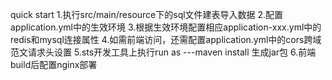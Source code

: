 quick start
1.执行src/main/resource下的sql文件建表导入数据
2.配置application.yml中的生效环境
3.根据生效环境配置相应application-xxx.yml中的redis和mysql连接属性
4.如需前端访问，还需配置application.yml中的cors跨域范文请求头设置
5.sts开发工具上执行run as ---maven install 生成jar包
6.前端build后配置nginx部署
